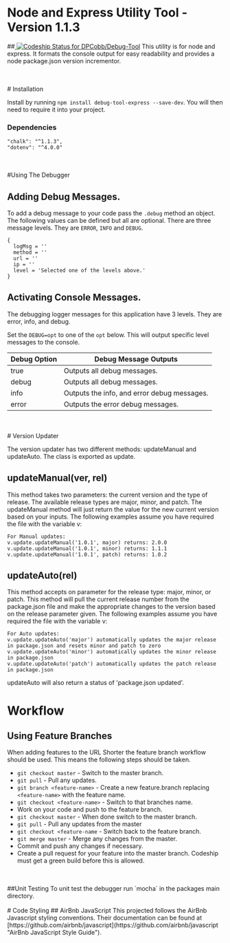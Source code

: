 # Node and Express Utility Tool - Version 1.1.3

##[ ![Codeship Status for DPCobb/Debug-Tool](https://app.codeship.com/projects/13161fd0-d9d6-0134-21e1-72ea577329ac/status?branch=master)](https://app.codeship.com/projects/203515)
This utility is for node and express. It formats the console output for easy readability and provides a node package.json version incrementor.

<br>
<br>
# Installation

Install by running `npm install debug-tool-express --save-dev`. You will then need to require it into your project.

### Dependencies
```
"chalk": "^1.1.3",
"dotenv": "^4.0.0"
```
<br>
<br>
#Using The Debugger

## Adding Debug Messages.
To add a debug message to your code pass the `.debug` method an object. The following values can be defined but all are optional. There are three message levels. They are `ERROR`, `INFO` and `DEBUG`.

```
{
  logMsg = ''
  method = ''
  url = ''
  ip = ''
  level = 'Selected one of the levels above.'
}
  ```
## Activating Console Messages.
The debugging logger messages for this application have 3 levels. They are error, info, and debug.

Set the `DEBUG=opt` to one of the `opt` below. This will output specific level messages to the console.

Debug Option | Debug Message Outputs
---------------------|------------------------------------
true | Outputs all debug messages.
debug | Outputs all debug messages.
info | Outputs the info, and error debug messages.
error | Outputs the error debug messages.
<br>
<br>
# Version Updater

The version updater has two different methods: updateManual and updateAuto. The class is exported as update.

## updateManual(ver, rel)
This method takes two parameters: the current version and the type of release. The available release types are major, minor, and patch. The updateManual method will just return the value for the new current version based on your inputs. The following examples assume you have required the file with the variable v:
```
For Manual updates:
v.update.updateManual('1.0.1', major) returns: 2.0.0
v.update.updateManual('1.0.1', minor) returns: 1.1.1
v.update.updateManual('1.0.1', patch) returns: 1.0.2
```
## updateAuto(rel)
This method accepts on parameter for the release type: major, minor, or patch. This method will pull the current release number from the package.json file and make the appropriate changes to the version based on the release parameter given. The following examples assume you have required the file with the variable v:
```
For Auto updates:
v.update.updateAuto('major') automatically updates the major release in package.json and resets minor and patch to zero
v.update.updateAuto('minor') automatically updates the minor release in package.json
v.update.updateAuto('patch') automatically updates the patch release in package.json
```
updateAuto will also return a status of 'package.json updated'.
# Workflow
## Using Feature Branches
When adding features to the URL Shorter the feature branch workflow should be used. This means the following steps should be taken.
* `git checkout master` - Switch to the master branch.
* `git pull` - Pull any updates.
* `git branch <feature-name>` - Create a new feature.branch replacing `<feature-name>` with the feature name.
* `git checkout <feature-name>` - Switch to that branches name.
* Work on your code and push to the feature branch.
* `git checkout master` - When done switch to the master branch.
* `git pull` - Pull any updates from the master
* `git checkout <feature-name` - Switch back to the feature branch.
* `git merge master` - Merge any changes from the master.
* Commit and push any changes if necessary.
* Create a pull request for your feature into the master branch. Codeship must get a green build before this is allowed.
<br>
<br>
##Unit Testing
To unit test the debugger run `mocha` in the packages main directory.
<br>
<br>
# Code Styling
## AirBnb JavaScript
This projected follows the AirBnb Javascript styling conventions. Their documentation can be found at [https://github.com/airbnb/javascript](https://github.com/airbnb/javascript "AirBnb JavaScript Style Guide").
